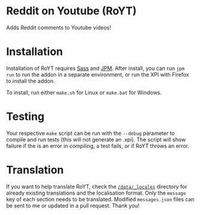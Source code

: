 Reddit on Youtube (RoYT)
=========

Adds Reddit comments to Youtube videos!

# Installation
Installation of RoYT requires [Sass](http://sass-lang.com/install) and [JPM](https://developer.mozilla.org/en-US/Add-ons/SDK/Tools/jpm#Installation).
After install, you can run `jpm run` to run the addon in a separate environment, or run the XPI with Firefox to install the addon.

To install, run either `make.sh` for Linux or `make.bat` for Windows.

# Testing
Your respective `make` script can be run with the `--debug` parameter to compile and run tests (this will not generate an .xpi). The script will show failure if the is an error in compiling, a test fails, or if RoYT throws an error.

# Translation
If you want to help translate RoYT, check the [`/data/_locales`](https://github.com/mustafakalash/royt/tree/master/data/_locales) directory for already existing translations and the localisation format. Only the `message` key of each section needs to be translated. Modified `messages.json` files can be sent to me or updated in a pull request. Thank you!
